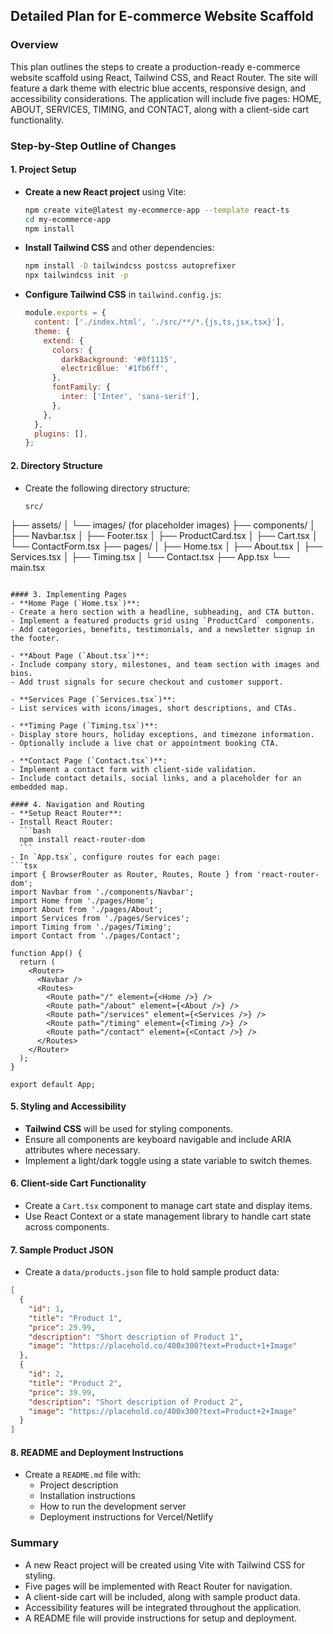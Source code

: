 ## Detailed Plan for E-commerce Website Scaffold

### Overview
This plan outlines the steps to create a production-ready e-commerce website scaffold using React, Tailwind CSS, and React Router. The site will feature a dark theme with electric blue accents, responsive design, and accessibility considerations. The application will include five pages: HOME, ABOUT, SERVICES, TIMING, and CONTACT, along with a client-side cart functionality.

### Step-by-Step Outline of Changes

#### 1. Project Setup
- **Create a new React project** using Vite:
  ```bash
  npm create vite@latest my-ecommerce-app --template react-ts
  cd my-ecommerce-app
  npm install
  ```
- **Install Tailwind CSS** and other dependencies:
  ```bash
  npm install -D tailwindcss postcss autoprefixer
  npx tailwindcss init -p
  ```
- **Configure Tailwind CSS** in `tailwind.config.js`:
  ```javascript
  module.exports = {
    content: ['./index.html', './src/**/*.{js,ts,jsx,tsx}'],
    theme: {
      extend: {
        colors: {
          darkBackground: '#0f1115',
          electricBlue: '#1fb6ff',
        },
        fontFamily: {
          inter: ['Inter', 'sans-serif'],
        },
      },
    },
    plugins: [],
  };
  ```

#### 2. Directory Structure
- Create the following directory structure:
  ```
  src/
  
├── assets/
  │   └── images/ (for placeholder images)
  ├── components/
  │   ├── Navbar.tsx
  │   ├── Footer.tsx
  │   ├── ProductCard.tsx
  │   ├── Cart.tsx
  │   └── ContactForm.tsx
  ├── pages/
  │   ├── Home.tsx
  │   ├── About.tsx
  │   ├── Services.tsx
  │   ├── Timing.tsx
  │   └── Contact.tsx
  ├── App.tsx
  └── main.tsx
  ```

#### 3. Implementing Pages
- **Home Page (`Home.tsx`)**:
  - Create a hero section with a headline, subheading, and CTA button.
  - Implement a featured products grid using `ProductCard` components.
  - Add categories, benefits, testimonials, and a newsletter signup in the footer.

- **About Page (`About.tsx`)**:
  - Include company story, milestones, and team section with images and bios.
  - Add trust signals for secure checkout and customer support.

- **Services Page (`Services.tsx`)**:
  - List services with icons/images, short descriptions, and CTAs.

- **Timing Page (`Timing.tsx`)**:
  - Display store hours, holiday exceptions, and timezone information.
  - Optionally include a live chat or appointment booking CTA.

- **Contact Page (`Contact.tsx`)**:
  - Implement a contact form with client-side validation.
  - Include contact details, social links, and a placeholder for an embedded map.

#### 4. Navigation and Routing
- **Setup React Router**:
  - Install React Router:
    ```bash
    npm install react-router-dom
    ```
  - In `App.tsx`, configure routes for each page:
  ```tsx
  import { BrowserRouter as Router, Routes, Route } from 'react-router-dom';
  import Navbar from './components/Navbar';
  import Home from './pages/Home';
  import About from './pages/About';
  import Services from './pages/Services';
  import Timing from './pages/Timing';
  import Contact from './pages/Contact';

  function App() {
    return (
      <Router>
        <Navbar />
        <Routes>
          <Route path="/" element={<Home />} />
          <Route path="/about" element={<About />} />
          <Route path="/services" element={<Services />} />
          <Route path="/timing" element={<Timing />} />
          <Route path="/contact" element={<Contact />} />
        </Routes>
      </Router>
    );
  }

  export default App;
  ```

#### 5. Styling and Accessibility
- **Tailwind CSS** will be used for styling components.
- Ensure all components are keyboard navigable and include ARIA attributes where necessary.
- Implement a light/dark toggle using a state variable to switch themes.

#### 6. Client-side Cart Functionality
- Create a `Cart.tsx` component to manage cart state and display items.
- Use React Context or a state management library to handle cart state across components.

#### 7. Sample Product JSON
- Create a `data/products.json` file to hold sample product data:
```json
[
  {
    "id": 1,
    "title": "Product 1",
    "price": 29.99,
    "description": "Short description of Product 1",
    "image": "https://placehold.co/400x300?text=Product+1+Image"
  },
  {
    "id": 2,
    "title": "Product 2",
    "price": 39.99,
    "description": "Short description of Product 2",
    "image": "https://placehold.co/400x300?text=Product+2+Image"
  }
]
```

#### 8. README and Deployment Instructions
- Create a `README.md` file with:
  - Project description
  - Installation instructions
  - How to run the development server
  - Deployment instructions for Vercel/Netlify

### Summary
- A new React project will be created using Vite with Tailwind CSS for styling.
- Five pages will be implemented with React Router for navigation.
- A client-side cart will be included, along with sample product data.
- Accessibility features will be integrated throughout the application.
- A README file will provide instructions for setup and deployment.
